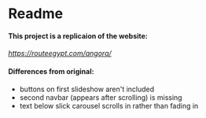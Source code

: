 # Readme
#### This project is a replicaion of the website:
*https://routeegypt.com/angora/*

#### Differences from original:
- buttons on first slideshow aren't included
- second navbar (appears after scrolling) is missing
- text below slick carousel scrolls in rather than fading in
